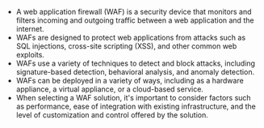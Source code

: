 - A web application firewall (WAF) is a security device that monitors and filters incoming and outgoing traffic between a web application and the internet.
- WAFs are designed to protect web applications from attacks such as SQL injections, cross-site scripting (XSS), and other common web exploits.
- WAFs use a variety of techniques to detect and block attacks, including signature-based detection, behavioral analysis, and anomaly detection.
- WAFs can be deployed in a variety of ways, including as a hardware appliance, a virtual appliance, or a cloud-based service.
- When selecting a WAF solution, it's important to consider factors such as performance, ease of integration with existing infrastructure, and the level of customization and control offered by the solution.